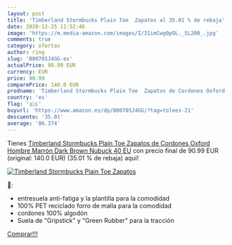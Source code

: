 ```yaml
---
layout: post
title: 'Timberland Stormbucks Plain Toe  Zapatos al 35.01 % de rebaja'
date: 2020-12-25 11:52:46
image: 'https://m.media-amazon.com/images/I/31imCwg0pOL._SL200_.jpg'
comments: true
category: ofertas
author: ring
slug: 'B0070SJ4GG-es'
actualPrice: 90.99 EUR
currency: EUR
price: 90.99
comparePrice: 140.0 EUR
prodname: 'Timberland Stormbucks Plain Toe  Zapatos de Cordones Oxford Hombre  Marrón Dark Brown Nubuck  40 EU'
country: 'es'
flag: '🇪🇸'
buyurl: 'https://www.amazon.es/dp/B0070SJ4GG/?tag=tolees-21'
descuento: '35.01'
average: '86.374'
---
```


Tienes [Timberland Stormbucks Plain Toe  Zapatos de Cordones Oxford Hombre  Marrón Dark Brown Nubuck  40 EU](https://www.amazon.es/dp/B0070SJ4GG/?tag=tolees-21) con precio final de  90.99 EUR (original: 140.0 EUR) (35.01 %  de rebaja) aqui!

[![Timberland Stormbucks Plain Toe  Zapatos](https://m.media-amazon.com/images/I/31imCwg0pOL._SL200_.jpg)](https://www.amazon.es/dp/B0070SJ4GG/?tag=tolees-21)

🔎:

- entresuela anti-fatiga y la plantilla para la comodidad
- 100% PET reciclado forro de malla para la comodidad
- cordones 100% algodón
- Suela de "Gripstick" y "Green Rubber" para la tracción

[Comprar!!!](https://www.amazon.es/dp/B0070SJ4GG/?tag=tolees-21)
